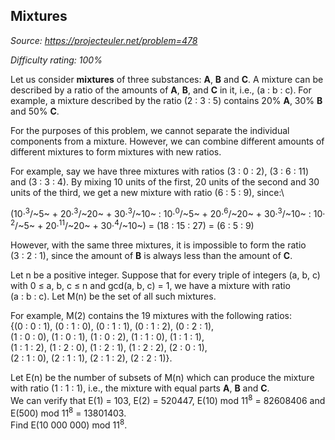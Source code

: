 Mixtures
--------

*Source: https://projecteuler.net/problem=478*


*Difficulty rating: 100%*

Let us consider **mixtures** of three substances: **A**, **B** and
**C**. A mixture can be described by a ratio of the amounts of **A**,
**B**, and **C** in it, i.e., (a : b : c). For example, a mixture
described by the ratio (2 : 3 : 5) contains 20% **A**, 30% **B** and 50%
**C**.

For the purposes of this problem, we cannot separate the individual
components from a mixture. However, we can combine different amounts of
different mixtures to form mixtures with new ratios.

For example, say we have three mixtures with ratios (3 : 0 : 2),
(3 : 6 : 11) and (3 : 3 : 4). By mixing 10 units of the first, 20 units
of the second and 30 units of the third, we get a new mixture with ratio
(6 : 5 : 9), since:\

(10·<sup>3</sup>/~5~ + 20·<sup>3</sup>/~20~ + 30·<sup>3</sup>/~10~ : 10·<sup>0</sup>/~5~ + 20·<sup>6</sup>/~20~ + 30·<sup>3</sup>/~10~ : 10·<sup>2</sup>/~5~ + 20·<sup>11</sup>/~20~ + 30·<sup>4</sup>/~10~)
= (18 : 15 : 27) = (6 : 5 : 9)

However, with the same three mixtures, it is impossible to form the
ratio (3 : 2 : 1), since the amount of **B** is always less than the
amount of **C**.

Let n be a positive integer. Suppose that for every triple of integers
(a, b, c) with 0 ≤ a, b, c ≤ n and gcd(a, b, c) = 1, we have a mixture
with ratio (a : b : c). Let M(n) be the set of all such mixtures.

For example, M(2) contains the 19 mixtures with the following ratios:\
 {(0 : 0 : 1), (0 : 1 : 0), (0 : 1 : 1), (0 : 1 : 2), (0 : 2 : 1),\
 (1 : 0 : 0), (1 : 0 : 1), (1 : 0 : 2), (1 : 1 : 0), (1 : 1 : 1),\
 (1 : 1 : 2), (1 : 2 : 0), (1 : 2 : 1), (1 : 2 : 2), (2 : 0 : 1),\
 (2 : 1 : 0), (2 : 1 : 1), (2 : 1 : 2), (2 : 2 : 1)}.

Let E(n) be the number of subsets of M(n) which can produce the mixture
with ratio (1 : 1 : 1), i.e., the mixture with equal parts **A**, **B**
and **C**.\
 We can verify that E(1) = 103, E(2) = 520447, E(10) mod 11<sup>8</sup> =
82608406 and E(500) mod 11<sup>8</sup> = 13801403.\
 Find E(10 000 000) mod 11<sup>8</sup>.
